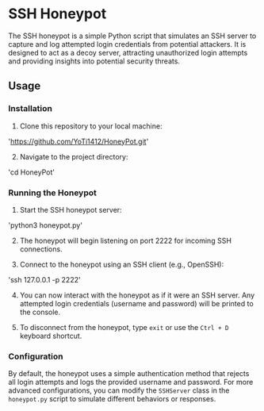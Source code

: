 # SSH Honeypot

The SSH honeypot is a simple Python script that simulates an SSH server to capture and log attempted login credentials from potential attackers. It is designed to act as a decoy server, attracting unauthorized login attempts and providing insights into potential security threats.

## Usage

### Installation

1. Clone this repository to your local machine:

'https://github.com/YoTi1412/HoneyPot.git'


2. Navigate to the project directory:

'cd HoneyPot'


### Running the Honeypot

1. Start the SSH honeypot server:

'python3 honeypot.py'


2. The honeypot will begin listening on port 2222 for incoming SSH connections.

3. Connect to the honeypot using an SSH client (e.g., OpenSSH):

'ssh 127.0.0.1 -p 2222'

4. You can now interact with the honeypot as if it were an SSH server. Any attempted login credentials (username and password) will be printed to the console.

5. To disconnect from the honeypot, type `exit` or use the `Ctrl + D` keyboard shortcut.

### Configuration

By default, the honeypot uses a simple authentication method that rejects all login attempts and logs the provided username and password. For more advanced configurations, you can modify the `SSHServer` class in the `honeypot.py` script to simulate different behaviors or responses.
